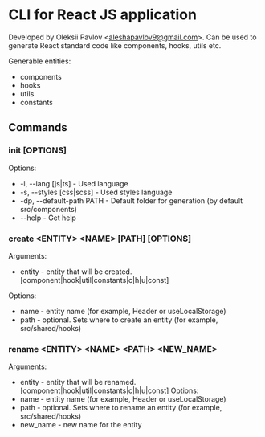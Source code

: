 # CLI for React JS application

Developed by Oleksii Pavlov \<aleshapavlov9@gmail.com>. Can be used to generate React standard code like components, hooks, utils etc.

Generable entities:
- components
- hooks
- utils
- constants

## Commands

### init [OPTIONS]

Options:
- -l, --lang [js|ts] - Used language
- -s, --styles [css|scss] - Used styles language
- -dp, --default-path PATH - Default folder for generation (by default src/components)
- --help - Get help 

### create \<ENTITY> \<NAME> [PATH] [OPTIONS]

Arguments:
- entity - entity that will be created. [component|hook|util|constants|c|h|u|const]

Options:
- name - entity name (for example, Header or useLocalStorage)
- path - optional. Sets where to create an entity (for example, src/shared/hooks)

### rename \<ENTITY> \<NAME> \<PATH> \<NEW_NAME>

Arguments:
- entity - entity that will be renamed. [component|hook|util|constants|c|h|u|const]
Options:
- name - entity name (for example, Header or useLocalStorage)
- path - optional. Sets where to rename an entity (for example, src/shared/hooks)
- new_name - new name for the entity